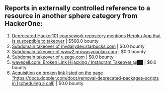 ## Reports in externally controlled reference to a resource in another sphere category from HackerOne:
1. [Deprecated Hacker101 coursework repository mentions Heroku App that is susceptible to takeover](https://hackerone.com/reports/514451) | $500.0 bounty
2. [Subdomain takeover of mydailydev.starbucks.com](https://hackerone.com/reports/570651) | $0.0 bounty
3. [Subdomain takeover of www2.growasyouplan.com](https://hackerone.com/reports/1179193) | $0.0 bounty
4. [Subdomain takeover of v.zego.com](https://hackerone.com/reports/1180697) | $0.0 bounty
5. [wavecell.com: Broken Link Hijacking / Instagram Takeover @██](https://hackerone.com/reports/1826892) | $0.0 bounty
6. [Acquisition on broken link listed on the page "https://docs.doppler.com/docs/removal-deprecated-packages-scripts in [scheduling a call]](https://hackerone.com/reports/2418210) | $0.0 bounty